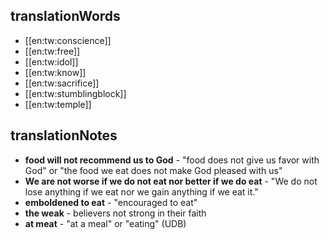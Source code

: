 ## translationWords

* [[en:tw:conscience]]
* [[en:tw:free]]
* [[en:tw:idol]]
* [[en:tw:know]]
* [[en:tw:sacrifice]]
* [[en:tw:stumblingblock]]
* [[en:tw:temple]]

## translationNotes

* **food will not recommend us to God** - "food does not give us favor with God" or "the food we eat does not make God pleased with us"
* **We are not worse if we do not eat nor better if we do eat** - "We do not lose anything if we eat nor we gain anything if we eat it."
* **emboldened to eat** - "encouraged to eat"
* **the weak** - believers not strong in their faith
* **at meat** - "at a meal" or "eating" (UDB)
